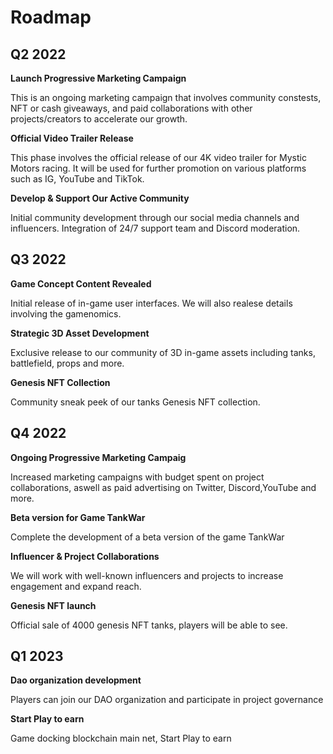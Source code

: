 # Roadmap

## Q2 2022

**Launch Progressive Marketing Campaign**

This is an ongoing marketing campaign that involves community constests, NFT or cash giveaways, and paid collaborations with other projects/creators to accelerate our growth.

**Official Video Trailer Release**

This phase involves the official release of our 4K video trailer for Mystic Motors racing. It will be used for further promotion on various platforms such as IG, YouTube and TikTok.

**Develop & Support Our Active Community**

Initial community development through our social media channels and influencers. Integration of 24/7 support team and Discord moderation.

## **Q3 2022**

**Game Concept Content Revealed**

Initial release of in-game user interfaces. We will also realese details involving the gamenomics.

**Strategic 3D Asset Development**

Exclusive release to our community of 3D in-game assets including tanks, battlefield, props and more.

**Genesis NFT Collection**

Community sneak peek of our tanks Genesis NFT collection.

## **Q4 2022**

**Ongoing Progressive Marketing Campaig**

Increased marketing campaigns with budget spent on project collaborations, aswell as paid advertising on Twitter, Discord,YouTube and more.

**Beta version for Game TankWar**

Complete the development of a beta version of the game TankWar

**Influencer & Project Collaborations**

We will work with well-known influencers and projects to increase engagement and expand reach.

**Genesis NFT launch**

Official sale of 4000 genesis NFT tanks, players will be able to see.

## **Q1 2023**

**Dao organization development**

Players can join our DAO organization and participate in project governance

**Start Play to earn**

Game docking blockchain main net, Start Play to earn

